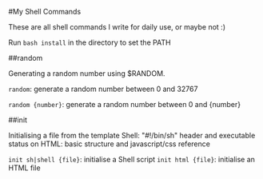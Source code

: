 #My Shell Commands

These are all shell commands I write for daily use, or maybe not :)

Run `bash install` in the directory to set the PATH

##random

Generating a random number using $RANDOM.

`random`: generate a random number between 0 and 32767

`random {number}`: generate a random number between 0 and {number}

##init

Initialising a file from the template
Shell: "#!/bin/sh" header and executable status on
HTML: basic structure and javascript/css reference

`init sh|shell {file}`: initialise a Shell script
`init html {file}`: initialise an HTML file
